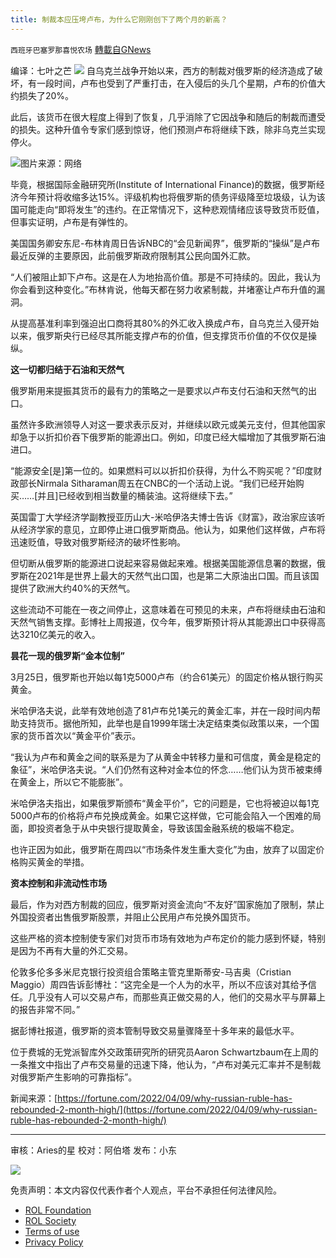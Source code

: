 ```yaml
---
title: 制裁本应压垮卢布，为什么它刚刚创下了两个月的新高？
---
```

`西班牙巴塞罗那喜悦农场` [轉載自GNews](https://gnews.org/zh-hans/2318442/)

编译：七叶之芒
![](https://assets.gnews.org/wp-content/uploads/2022/04/xin_png.001-1-1280x140-19.jpg)
自乌克兰战争开始以来，西方的制裁对俄罗斯的经济造成了破坏，有一段时间，卢布也受到了严重打击，在入侵后的头几个星期，卢布的价值大约损失了20%。

此后，该货币在很大程度上得到了恢复，几乎消除了它因战争和随后的制裁而遭受的损失。这种升值令专家们感到惊讶，他们预测卢布将继续下跌，除非乌克兰实现停火。

![](https://assets.gnews.org/wp-content/uploads/2022/04/下载-2-edited.jpg)图片来源：网络

毕竟，根据国际金融研究所(Institute of International Finance)的数据，俄罗斯经济今年预计将收缩多达15%。评级机构也将俄罗斯的债务评级降至垃圾级，认为该国可能走向“即将发生”的违约。在正常情况下，这种悲观情绪应该导致货币贬值，但事实证明，卢布是有弹性的。

美国国务卿安东尼-布林肯周日告诉NBC的“会见新闻界”，俄罗斯的“操纵”是卢布最近反弹的主要原因，此前俄罗斯政府限制其公民向国外汇款。

“人们被阻止卸下卢布。这是在人为地抬高价值。那是不可持续的。因此，我认为你会看到这种变化。”布林肯说，他每天都在努力收紧制裁，并堵塞让卢布升值的漏洞。

从提高基准利率到强迫出口商将其80%的外汇收入换成卢布，自乌克兰入侵开始以来，俄罗斯央行已经尽其所能支撑卢布的价值，但支撑货币价值的不仅仅是操纵。

**这一切都归结于石油和天然气**

俄罗斯用来提振其货币的最有力的策略之一是要求以卢布支付石油和天然气的出口。

虽然许多欧洲领导人对这一要求表示反对，并继续以欧元或美元支付，但其他国家却急于以折扣价吞下俄罗斯的能源出口。例如，印度已经大幅增加了其俄罗斯石油进口。

“能源安全[是]第一位的。如果燃料可以以折扣价获得，为什么不购买呢？”印度财政部长Nirmala Sitharaman周五在CNBC的一个活动上说。“我们已经开始购买……[并且]已经收到相当数量的桶装油。这将继续下去。”

英国雷丁大学经济学副教授亚历山大-米哈伊洛夫博士告诉《财富》，政治家应该听从经济学家的意见，立即停止进口俄罗斯商品。他认为，如果他们这样做，卢布将迅速贬值，导致对俄罗斯经济的破坏性影响。

但切断从俄罗斯的能源进口说起来容易做起来难。根据美国能源信息署的数据，俄罗斯在2021年是世界上最大的天然气出口国，也是第二大原油出口国。而且该国提供了欧洲大约40%的天然气。

这些流动不可能在一夜之间停止，这意味着在可预见的未来，卢布将继续由石油和天然气销售支撑。彭博社上周报道，仅今年，俄罗斯预计将从其能源出口中获得高达3210亿美元的收入。

**昙花一现的俄罗斯“金本位制”**

3月25日，俄罗斯也开始以每1克5000卢布（约合61美元）的固定价格从银行购买黄金。

米哈伊洛夫说，此举有效地创造了81卢布兑1美元的黄金汇率，并在一段时间内帮助支持货币。据他所知，此举也是自1999年瑞士决定结束类似政策以来，一个国家的货币首次以“黄金平价”表示。

“我认为卢布和黄金之间的联系是为了从黄金中转移力量和可信度，黄金是稳定的象征”，米哈伊洛夫说。“人们仍然有这种对金本位的怀念……他们认为货币被束缚在黄金上，所以它不能膨胀”。

米哈伊洛夫指出，如果俄罗斯颁布“黄金平价”，它的问题是，它也将被迫以每1克5000卢布的价格将卢布兑换成黄金。如果它这样做，它可能会陷入一个困难的局面，即投资者急于从中央银行提取黄金，导致该国金融系统的极端不稳定。

也许正因为如此，俄罗斯在周四以“市场条件发生重大变化”为由，放弃了以固定价格购买黄金的举措。

**资本控制和非流动性市场**

最后，作为对西方制裁的回应，俄罗斯对资金流向“不友好”国家施加了限制，禁止外国投资者出售俄罗斯股票，并阻止公民用卢布兑换外国货币。

这些严格的资本控制使专家们对货币市场有效地为卢布定价的能力感到怀疑，特别是因为不再有大量的外汇交易。

伦敦多伦多多米尼克银行投资组合策略主管克里斯蒂安-马吉奥（Cristian Maggio）周四告诉彭博社：“这完全是一个人为的水平，所以不应该对其给予信任。几乎没有人可以交易卢布，而那些真正做交易的人，他们的交易水平与屏幕上的报告非常不同。”

据彭博社报道，俄罗斯的资本管制导致交易量骤降至十多年来的最低水平。

位于费城的无党派智库外交政策研究所的研究员Aaron Schwartzbaum在上周的一条推文中指出了卢布交易量的迅速下降，他认为，“卢布对美元汇率并不是制裁对俄罗斯产生影响的可靠指标”。

新闻来源：[https://fortune.com/2022/04/09/why-russian-ruble-has-rebounded-2-month-high/](https://fortune.com/2022/04/09/why-russian-ruble-has-rebounded-2-month-high/)

* * *

审核：Aries的星
校对：阿伯塔
发布：小东

![](https://assets.gnews.org/wp-content/uploads/2022/04/GNEWS_CH.-1-3-1-13.jpeg)

 

免责声明：本文内容仅代表作者个人观点，平台不承担任何法律风险。

- [ROL Foundation](https://rolfoundation.org/)
- [ROL Society](https://rolsociety.org/)
- [Terms of use](https://gnews.org/terms-of-use-3/)
- [Privacy Policy](https://gnews.org/privacy-policy/)
